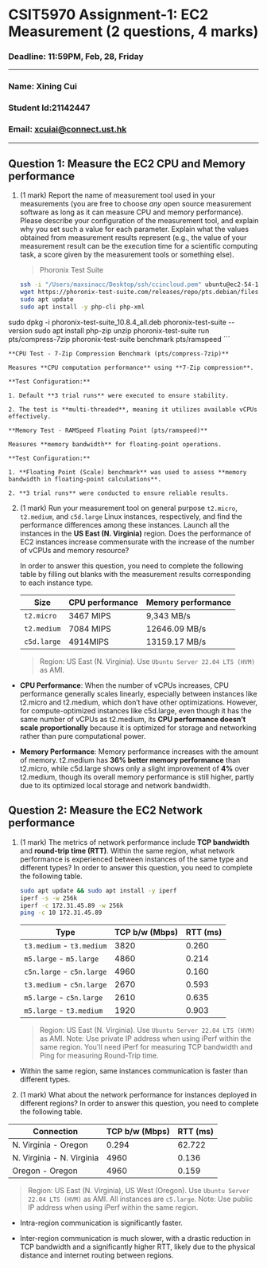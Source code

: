 
# CSIT5970 Assignment-1: EC2 Measurement (2 questions, 4 marks)

### Deadline: 11:59PM, Feb, 28, Friday

---

### Name: Xining Cui

### Student Id:21142447

### Email: xcuiai@connect.ust.hk

---

## Question 1: Measure the EC2 CPU and Memory performance

1. (1 mark) Report the name of measurement tool used in your measurements (you are free to choose *any* open source measurement software as long as it can measure CPU and memory performance). Please describe your configuration of the measurement tool, and explain why you set such a value for each parameter. Explain what the values obtained from measurement results represent (e.g., the value of your measurement result can be the execution time for a scientific computing task, a score given by the measurement tools or something else).

    > Phoronix Test Suite

    ```bash
    ssh -i "/Users/maxsinacc/Desktop/ssh/ccincloud.pem" ubuntu@ec2-54-146-203-101.compute-1.amazonaws.com
    wget https://phoronix-test-suite.com/releases/repo/pts.debian/files/phoronix-test-suite_10.8.4_all.deb
    sudo apt update
    sudo apt install -y php-cli php-xml
sudo dpkg -i phoronix-test-suite_10.8.4_all.deb
    phoronix-test-suite --version
    sudo apt install php-zip unzip
    phoronix-test-suite run pts/compress-7zip
    phoronix-test-suite benchmark pts/ramspeed
    ```
    
    **CPU Test - 7-Zip Compression Benchmark (pts/compress-7zip)**
    
    Measures **CPU computation performance** using **7-Zip compression**.
    
    **Test Configuration:**

    1. Default **3 trial runs** were executed to ensure stability.

    2. The test is **multi-threaded**, meaning it utilizes available vCPUs effectively.

    **Memory Test - RAMSpeed Floating Point (pts/ramspeed)**

    Measures **memory bandwidth** for floating-point operations.

    **Test Configuration:**

    1. **Floating Point (Scale) benchmark** was used to assess **memory bandwidth in floating-point calculations**.

    2. **3 trial runs** were conducted to ensure reliable results.

2. (1 mark) Run your measurement tool on general purpose `t2.micro`, `t2.medium`, and `c5d.large` Linux instances, respectively, and find the performance differences among these instances. Launch all the instances in the **US East (N. Virginia)** region. Does the performance of EC2 instances increase commensurate with the increase of the number of vCPUs and memory resource?

    In order to answer this question, you need to complete the following table by filling out blanks with the measurement results corresponding to each instance type.

    | Size        | CPU performance | Memory performance |
    | ----------- | --------------- | ------------------ |
    | `t2.micro` | 3467 MIPS | 9,343 MB/s |
    | `t2.medium`  | 7084 MIPS | 12646.09 MB/s |
    | `c5d.large` | 4914MIPS | 13159.17 MB/s |

    > Region: US East (N. Virginia). Use `Ubuntu Server 22.04 LTS (HVM)` as AMI.

- **CPU Performance**: When the number of vCPUs increases, CPU performance generally scales linearly, especially between instances like t2.micro and t2.medium, which don’t have other optimizations. However, for compute-optimized instances like c5d.large, even though it has the same number of vCPUs as t2.medium, its **CPU performance doesn’t scale proportionally** because it is optimized for storage and networking rather than pure computational power.

- **Memory Performance**: Memory performance increases with the amount of memory. t2.medium has **36% better memory performance** than t2.micro, while c5d.large shows only a slight improvement of **4%** over t2.medium, though its overall memory performance is still higher, partly due to its optimized local storage and network bandwidth.

## Question 2: Measure the EC2 Network performance

1. (1 mark) The metrics of network performance include **TCP bandwidth** and **round-trip time (RTT)**. Within the same region, what network performance is experienced between instances of the same type and different types? In order to answer this question, you need to complete the following table.

    ```bash
    sudo apt update && sudo apt install -y iperf
    iperf -s -w 256k
    iperf -c 172.31.45.89 -w 256k
    ping -c 10 172.31.45.89
    ```

    | Type                      | TCP b/w (Mbps) | RTT (ms) |
    | ------------------------- | -------------- | -------- |
    | `t3.medium` - `t3.medium` | 3820           | 0.260    |
    | `m5.large` - `m5.large`   | 4860           | 0.214    |
    | `c5n.large` - `c5n.large` | 4960           | 0.160    |
    | `t3.medium` - `c5n.large` | 2670           | 0.593    |
    | `m5.large` - `c5n.large`  | 2610           | 0.635    |
    | `m5.large` - `t3.medium`  | 1920           | 0.903    |

    > Region: US East (N. Virginia). Use `Ubuntu Server 22.04 LTS (HVM)` as AMI. Note: Use private IP address when using iPerf within the same region. You'll need iPerf for measuring TCP bandwidth and Ping for measuring Round-Trip time.

- Within the same region,  same instances communication is faster than different types.

2. (1 mark) What about the network performance for instances deployed in different regions? In order to answer this question, you need to complete the following table.

| Connection                | TCP b/w (Mbps) | RTT (ms) |
| ------------------------- | -------------- | -------- |
| N. Virginia - Oregon      | 0.294          | 62.722   |
| N. Virginia - N. Virginia | 4960           | 0.136    |
| Oregon - Oregon           | 4960           | 0.159    |

> Region: US East (N. Virginia), US West (Oregon). Use `Ubuntu Server 22.04 LTS (HVM)` as AMI. All instances are `c5.large`. Note: Use public IP address when using iPerf within the same region.

- Intra-region communication is significantly faster.

- Inter-region communication is much slower, with a drastic reduction in TCP bandwidth and a significantly higher RTT, likely due to the physical distance and internet routing between regions.
